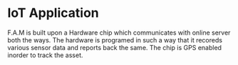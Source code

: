 # IoT Application
F.A.M is built upon a Hardware chip which communicates with online server both the ways.
The hardware is programed in such a way that it recoreds various sensor data and reports back the same.
The chip is GPS enabled inorder to track the asset.
